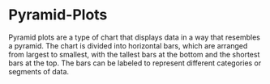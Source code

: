 # Pyramid-Plots
Pyramid plots are a type of chart that displays data in a way that resembles a pyramid. The chart is divided into horizontal bars, which are arranged from largest to smallest, with the tallest bars at the bottom and the shortest bars at the top. The bars can be labeled to represent different categories or segments of data.
